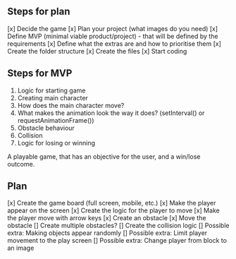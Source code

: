 ## Steps for plan

[x] Decide the game
[x] Plan your project (what images do you need)
[x] Define MVP (minimal viable product/project) - that will be defined by the requirements
[x] Define what the extras are and how to prioritise them
[x] Create the folder structure
[x] Create the files
[x] Start coding

## Steps for MVP

1. Logic for starting game
2. Creating main character
3. How does the main character move?
4. What makes the animation look the way it does? (setInterval() or requestAnimationFrame())
5. Obstacle behaviour
6. Collision
7. Logic for losing or winning

A playable game, that has an objective for the user, and a win/lose outcome.

## Plan

[x] Create the game board (full screen, mobile, etc.)
[x] Make the player appear on the screen
[x] Create the logic for the player to move
[x] Make the player move with arrow keys
[x] Create an obstacle
[x] Move the obstacle
[] Create multiple obstacles?
[] Create the collision logic
[] Possible extra: Making objects appear randomly
[] Possible extra: Limit player movement to the play screen
[] Possible extra: Change player from block to an image
